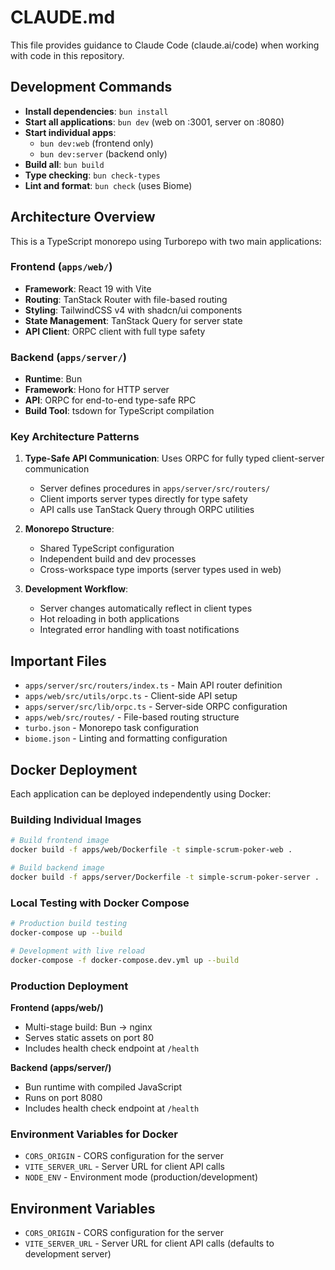 # CLAUDE.md

This file provides guidance to Claude Code (claude.ai/code) when working with code in this repository.

## Development Commands

- **Install dependencies**: `bun install`
- **Start all applications**: `bun dev` (web on :3001, server on :8080)
- **Start individual apps**:
  - `bun dev:web` (frontend only)
  - `bun dev:server` (backend only)
- **Build all**: `bun build`
- **Type checking**: `bun check-types`
- **Lint and format**: `bun check` (uses Biome)

## Architecture Overview

This is a TypeScript monorepo using Turborepo with two main applications:

### Frontend (`apps/web/`)
- **Framework**: React 19 with Vite
- **Routing**: TanStack Router with file-based routing
- **Styling**: TailwindCSS v4 with shadcn/ui components
- **State Management**: TanStack Query for server state
- **API Client**: ORPC client with full type safety

### Backend (`apps/server/`)
- **Runtime**: Bun
- **Framework**: Hono for HTTP server
- **API**: ORPC for end-to-end type-safe RPC
- **Build Tool**: tsdown for TypeScript compilation

### Key Architecture Patterns

1. **Type-Safe API Communication**: Uses ORPC for fully typed client-server communication
   - Server defines procedures in `apps/server/src/routers/`
   - Client imports server types directly for type safety
   - API calls use TanStack Query through ORPC utilities

2. **Monorepo Structure**:
   - Shared TypeScript configuration
   - Independent build and dev processes
   - Cross-workspace type imports (server types used in web)

3. **Development Workflow**:
   - Server changes automatically reflect in client types
   - Hot reloading in both applications
   - Integrated error handling with toast notifications

## Important Files

- `apps/server/src/routers/index.ts` - Main API router definition
- `apps/web/src/utils/orpc.ts` - Client-side API setup
- `apps/server/src/lib/orpc.ts` - Server-side ORPC configuration
- `apps/web/src/routes/` - File-based routing structure
- `turbo.json` - Monorepo task configuration
- `biome.json` - Linting and formatting configuration

## Docker Deployment

Each application can be deployed independently using Docker:

### Building Individual Images

```bash
# Build frontend image
docker build -f apps/web/Dockerfile -t simple-scrum-poker-web .

# Build backend image  
docker build -f apps/server/Dockerfile -t simple-scrum-poker-server .
```

### Local Testing with Docker Compose

```bash
# Production build testing
docker-compose up --build

# Development with live reload
docker-compose -f docker-compose.dev.yml up --build
```

### Production Deployment

**Frontend (apps/web/)**
- Multi-stage build: Bun → nginx
- Serves static assets on port 80
- Includes health check endpoint at `/health`

**Backend (apps/server/)**
- Bun runtime with compiled JavaScript
- Runs on port 8080
- Includes health check endpoint at `/health`

### Environment Variables for Docker

- `CORS_ORIGIN` - CORS configuration for the server
- `VITE_SERVER_URL` - Server URL for client API calls
- `NODE_ENV` - Environment mode (production/development)

## Environment Variables

- `CORS_ORIGIN` - CORS configuration for the server
- `VITE_SERVER_URL` - Server URL for client API calls (defaults to development server)